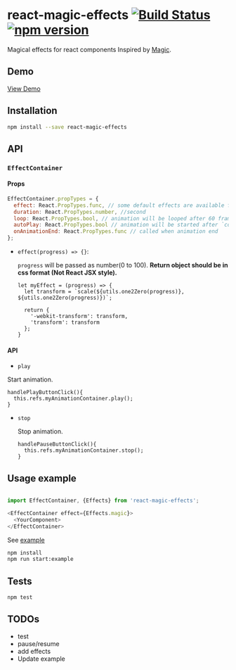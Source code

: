 # react-magic-effects [![Build Status](https://travis-ci.org/georgeOsdDev/react-magic-effects.svg?branch=develop)](https://travis-ci.org/georgeOsdDev/react-magic-effects) [![npm version](https://badge.fury.io/js/react-magic-effects.svg)](http://badge.fury.io/js/react-magic-effects)

Magical effects for react components
Inspired by [Magic](https://github.com/miniMAC/magic).

## Demo

[View Demo](http://georgeosddev.github.io/react-magic-effects/example/)

## Installation

```bash
npm install --save react-magic-effects
```

## API

### `EffectContainer`

#### Props

```javascript
EffectContainer.propTypes = {
  effect: React.PropTypes.func, // some default effects are available from `Effects`
  duration: React.PropTypes.number, //second
  loop: React.PropTypes.bool, // animation will be looped after 60 frame * duration
  autoPlay: React.PropTypes.bool // animation will be started after `componentDidMount` and `componentDidUpdate`,
  onAnimationEnd: React.PropTypes.func // called when animation end
};
```

* `effect(progress) => {}`:

  `progress` will be passed as number(0 to 100).
  **Return object should be in css format (Not React JSX style).**

  ```
  let myEffect = (progress) => {
    let transform = `scale(${utils.one2Zero(progress)}, ${utils.one2Zero(progress)})`;

    return {
      '-webkit-transform': transform,
      'transform': transform
    };
  }
  ```

#### API

 * `play`

  Start animation.

  ```
  handlePlayButtonClick(){
    this.refs.myAnimationContainer.play();
  }
  ```

 * `stop`

   Stop animation.

   ```
   handlePauseButtonClick(){
     this.refs.myAnimationContainer.stop();
   }
   ```

## Usage example

```javascript

import EffectContainer, {Effects} from 'react-magic-effects';

<EffectContainer effect={Effects.magic}>
  <YourComponent>
</EffectContainer>
```

See  [example](https://github.com/georgeOsdDev/react-magic-effects/tree/develop/example)

```bash
npm install
npm run start:example
```

## Tests

```bash
npm test
```


## TODOs

 * test
 * pause/resume
 * add effects
 * Update example